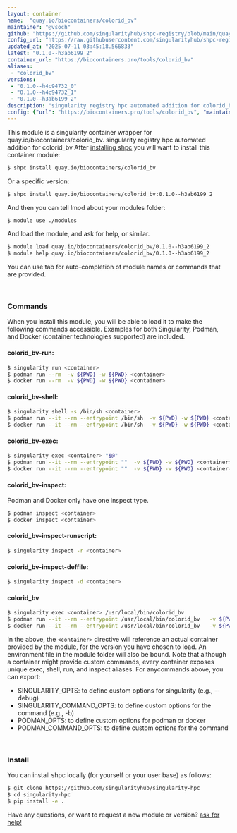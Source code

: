 ```yaml
---
layout: container
name:  "quay.io/biocontainers/colorid_bv"
maintainer: "@vsoch"
github: "https://github.com/singularityhub/shpc-registry/blob/main/quay.io/biocontainers/colorid_bv/container.yaml"
config_url: "https://raw.githubusercontent.com/singularityhub/shpc-registry/main/quay.io/biocontainers/colorid_bv/container.yaml"
updated_at: "2025-07-11 03:45:18.566833"
latest: "0.1.0--h3ab6199_2"
container_url: "https://biocontainers.pro/tools/colorid_bv"
aliases:
 - "colorid_bv"
versions:
 - "0.1.0--h4c94732_0"
 - "0.1.0--h4c94732_1"
 - "0.1.0--h3ab6199_2"
description: "singularity registry hpc automated addition for colorid_bv"
config: {"url": "https://biocontainers.pro/tools/colorid_bv", "maintainer": "@vsoch", "description": "singularity registry hpc automated addition for colorid_bv", "latest": {"0.1.0--h3ab6199_2": "sha256:384c98f0d282ca57b0fe3a70c573bf9b96d6efe1788b54e09df8f7109533df17"}, "tags": {"0.1.0--h4c94732_0": "sha256:e96b937564b1f40ae5b834163d6737ba95bbb6b0e2b996d34fd385429271fdaa", "0.1.0--h4c94732_1": "sha256:1a808527472f8d37acad643b4f9847683222aaddeb6fdc694437472468fdfc5d", "0.1.0--h3ab6199_2": "sha256:384c98f0d282ca57b0fe3a70c573bf9b96d6efe1788b54e09df8f7109533df17"}, "docker": "quay.io/biocontainers/colorid_bv", "aliases": {"colorid_bv": "/usr/local/bin/colorid_bv"}}
---
```


This module is a singularity container wrapper for quay.io/biocontainers/colorid_bv.
singularity registry hpc automated addition for colorid_bv
After [installing shpc](#install) you will want to install this container module:


```bash
$ shpc install quay.io/biocontainers/colorid_bv
```

Or a specific version:

```bash
$ shpc install quay.io/biocontainers/colorid_bv:0.1.0--h3ab6199_2
```

And then you can tell lmod about your modules folder:

```bash
$ module use ./modules
```

And load the module, and ask for help, or similar.

```bash
$ module load quay.io/biocontainers/colorid_bv/0.1.0--h3ab6199_2
$ module help quay.io/biocontainers/colorid_bv/0.1.0--h3ab6199_2
```

You can use tab for auto-completion of module names or commands that are provided.

<br>

### Commands

When you install this module, you will be able to load it to make the following commands accessible.
Examples for both Singularity, Podman, and Docker (container technologies supported) are included.

#### colorid_bv-run:

```bash
$ singularity run <container>
$ podman run --rm  -v ${PWD} -w ${PWD} <container>
$ docker run --rm  -v ${PWD} -w ${PWD} <container>
```

#### colorid_bv-shell:

```bash
$ singularity shell -s /bin/sh <container>
$ podman run --it --rm --entrypoint /bin/sh  -v ${PWD} -w ${PWD} <container>
$ docker run --it --rm --entrypoint /bin/sh  -v ${PWD} -w ${PWD} <container>
```

#### colorid_bv-exec:

```bash
$ singularity exec <container> "$@"
$ podman run --it --rm --entrypoint ""  -v ${PWD} -w ${PWD} <container> "$@"
$ docker run --it --rm --entrypoint ""  -v ${PWD} -w ${PWD} <container> "$@"
```

#### colorid_bv-inspect:

Podman and Docker only have one inspect type.

```bash
$ podman inspect <container>
$ docker inspect <container>
```

#### colorid_bv-inspect-runscript:

```bash
$ singularity inspect -r <container>
```

#### colorid_bv-inspect-deffile:

```bash
$ singularity inspect -d <container>
```


#### colorid_bv

```bash
$ singularity exec <container> /usr/local/bin/colorid_bv
$ podman run --it --rm --entrypoint /usr/local/bin/colorid_bv   -v ${PWD} -w ${PWD} <container> -c " $@"
$ docker run --it --rm --entrypoint /usr/local/bin/colorid_bv   -v ${PWD} -w ${PWD} <container> -c " $@"
```



In the above, the `<container>` directive will reference an actual container provided
by the module, for the version you have chosen to load. An environment file in the
module folder will also be bound. Note that although a container
might provide custom commands, every container exposes unique exec, shell, run, and
inspect aliases. For anycommands above, you can export:

 - SINGULARITY_OPTS: to define custom options for singularity (e.g., --debug)
 - SINGULARITY_COMMAND_OPTS: to define custom options for the command (e.g., -b)
 - PODMAN_OPTS: to define custom options for podman or docker
 - PODMAN_COMMAND_OPTS: to define custom options for the command

<br>

### Install

You can install shpc locally (for yourself or your user base) as follows:

```bash
$ git clone https://github.com/singularityhub/singularity-hpc
$ cd singularity-hpc
$ pip install -e .
```

Have any questions, or want to request a new module or version? [ask for help!](https://github.com/singularityhub/singularity-hpc/issues)
